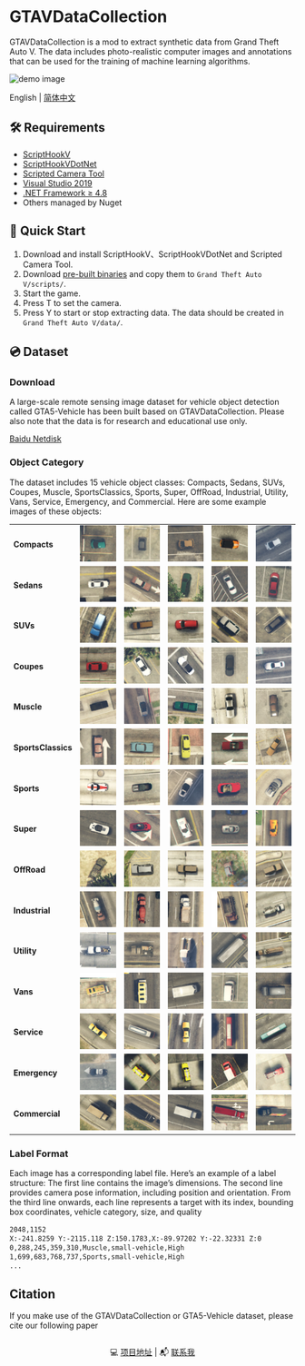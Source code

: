 # GTAVDataCollection

GTAVDataCollection is a mod to extract synthetic data from Grand Theft Auto V.  The data includes  photo-realistic computer images and annotations that can be used for the training of machine learning algorithms.

![demo image](resources/bbox.jpg)

English | [简体中文](./README-zh_CN.md)

## 🛠️ Requirements

- [ScriptHookV](http://www.dev-c.com/gtav/scripthookv/)
- [ScriptHookVDotNet](https://github.com/crosire/scripthookvdotnet/releases)
- [Scripted Camera Tool](https://www.gta5-mods.com/scripts/scripted-camera-tool-1-0)
- [Visual Studio 2019](https://visualstudio.microsoft.com/vs)
- [.NET Framework ≥ 4.8](https://www.visualstudio.com/cs/downloads/)
- Others managed by Nuget

## 🚀 Quick Start

1. Download and install ScriptHookV、ScriptHookVDotNet and Scripted Camera Tool.
2. Download [pre-built binaries](https://github.com/lsq210/GTAVDataCollection/releases/) and copy them to `Grand Theft Auto V/scripts/`.
3. Start the game.
4. Press T to set the camera.
5. Press Y to start or stop extracting data. The data should be created in `Grand Theft Auto V/data/`.

## 💿 Dataset

### Download

A large-scale remote sensing image dataset for vehicle object detection called GTA5-Vehicle has been built based on GTAVDataCollection.
Please also note that the data is for research and educational use only.

[Baidu Netdisk](https://pan.baidu.com/s/1ad8-_92C9RGL2wQpRCAjGA?pwd=8ply)

### Object Category

The dataset includes 15 vehicle object classes: Compacts, Sedans, SUVs, Coupes, Muscle, SportsClassics, Sports, Super, OffRoad, Industrial, Utility, Vans, Service, Emergency, and Commercial. Here are some example images of these objects:

<table>
  <tr>
    <td><b>Compacts</b></td>
    <td><img alt="Compacts_1" src="./resources/sub_class/Compacts/1.png"></td>
    <td><img alt="Compacts_1" src="./resources/sub_class/Compacts/2.png"></td>
    <td><img alt="Compacts_1" src="./resources/sub_class/Compacts/3.png"></td>
    <td><img alt="Compacts_1" src="./resources/sub_class/Compacts/4.png"></td>
    <td><img alt="Compacts_1" src="./resources/sub_class/Compacts/5.png"></td>
  </tr>
  <tr>
    <td><b>Sedans</b></td>
    <td><img alt="Sedans_1" src="./resources/sub_class/Sedans/1.png"></td>
    <td><img alt="Sedans_1" src="./resources/sub_class/Sedans/2.png"></td>
    <td><img alt="Sedans_1" src="./resources/sub_class/Sedans/3.png"></td>
    <td><img alt="Sedans_1" src="./resources/sub_class/Sedans/4.png"></td>
    <td><img alt="Sedans_1" src="./resources/sub_class/Sedans/5.png"></td>
  </tr>
  <tr>
    <td><b>SUVs</b></td>
    <td><img alt="SUVs_1" src="./resources/sub_class/SUVs/1.png"></td>
    <td><img alt="SUVs_1" src="./resources/sub_class/SUVs/2.png"></td>
    <td><img alt="SUVs_1" src="./resources/sub_class/SUVs/3.png"></td>
    <td><img alt="SUVs_1" src="./resources/sub_class/SUVs/4.png"></td>
    <td><img alt="SUVs_1" src="./resources/sub_class/SUVs/5.png"></td>
  </tr>
  <tr>
    <td><b>Coupes</b></td>
    <td><img alt="Coupes_1" src="./resources/sub_class/Coupes/1.png"></td>
    <td><img alt="Coupes_1" src="./resources/sub_class/Coupes/2.png"></td>
    <td><img alt="Coupes_1" src="./resources/sub_class/Coupes/3.png"></td>
    <td><img alt="Coupes_1" src="./resources/sub_class/Coupes/4.png"></td>
    <td><img alt="Coupes_1" src="./resources/sub_class/Coupes/5.png"></td>
  </tr>
  <tr>
    <td><b>Muscle</b></td>
    <td><img alt="Muscle_1" src="./resources/sub_class/Muscle/1.png"></td>
    <td><img alt="Muscle_1" src="./resources/sub_class/Muscle/2.png"></td>
    <td><img alt="Muscle_1" src="./resources/sub_class/Muscle/3.png"></td>
    <td><img alt="Muscle_1" src="./resources/sub_class/Muscle/4.png"></td>
    <td><img alt="Muscle_1" src="./resources/sub_class/Muscle/5.png"></td>
  </tr>
  <tr>
    <td><b>SportsClassics</b></td>
    <td><img alt="SportsClassics_1" src="./resources/sub_class/SportsClassics/1.png"></td>
    <td><img alt="SportsClassics_1" src="./resources/sub_class/SportsClassics/2.png"></td>
    <td><img alt="SportsClassics_1" src="./resources/sub_class/SportsClassics/3.png"></td>
    <td><img alt="SportsClassics_1" src="./resources/sub_class/SportsClassics/4.png"></td>
    <td><img alt="SportsClassics_1" src="./resources/sub_class/SportsClassics/5.png"></td>
  </tr>
  <tr>
    <td><b>Sports</b></td>
    <td><img alt="Sports_1" src="./resources/sub_class/Sports/1.png"></td>
    <td><img alt="Sports_1" src="./resources/sub_class/Sports/2.png"></td>
    <td><img alt="Sports_1" src="./resources/sub_class/Sports/3.png"></td>
    <td><img alt="Sports_1" src="./resources/sub_class/Sports/4.png"></td>
    <td><img alt="Sports_1" src="./resources/sub_class/Sports/5.png"></td>
  </tr>
  <tr>
    <td><b>Super</b></td>
    <td><img alt="Super_1" src="./resources/sub_class/Super/1.png"></td>
    <td><img alt="Super_1" src="./resources/sub_class/Super/2.png"></td>
    <td><img alt="Super_1" src="./resources/sub_class/Super/3.png"></td>
    <td><img alt="Super_1" src="./resources/sub_class/Super/4.png"></td>
    <td><img alt="Super_1" src="./resources/sub_class/Super/5.png"></td>
  </tr>
  <tr>
    <td><b>OffRoad</b></td>
    <td><img alt="OffRoad_1" src="./resources/sub_class/OffRoad/1.png"></td>
    <td><img alt="OffRoad_1" src="./resources/sub_class/OffRoad/2.png"></td>
    <td><img alt="OffRoad_1" src="./resources/sub_class/OffRoad/3.png"></td>
    <td><img alt="OffRoad_1" src="./resources/sub_class/OffRoad/4.png"></td>
    <td><img alt="OffRoad_1" src="./resources/sub_class/OffRoad/5.png"></td>
  </tr>
  <tr>
    <td><b>Industrial</b></td>
    <td><img alt="Industrial_1" src="./resources/sub_class/Industrial/1.png"></td>
    <td><img alt="Industrial_1" src="./resources/sub_class/Industrial/2.png"></td>
    <td><img alt="Industrial_1" src="./resources/sub_class/Industrial/3.png"></td>
    <td><img alt="Industrial_1" src="./resources/sub_class/Industrial/4.png"></td>
    <td><img alt="Industrial_1" src="./resources/sub_class/Industrial/5.png"></td>
  </tr>
  <tr>
    <td><b>Utility</b></td>
    <td><img alt="Utility_1" src="./resources/sub_class/Utility/1.png"></td>
    <td><img alt="Utility_1" src="./resources/sub_class/Utility/2.png"></td>
    <td><img alt="Utility_1" src="./resources/sub_class/Utility/3.png"></td>
    <td><img alt="Utility_1" src="./resources/sub_class/Utility/4.png"></td>
    <td><img alt="Utility_1" src="./resources/sub_class/Utility/5.png"></td>
  </tr>
  <tr>
    <td><b>Vans</b></td>
    <td><img alt="Vans_1" src="./resources/sub_class/Vans/1.png"></td>
    <td><img alt="Vans_1" src="./resources/sub_class/Vans/2.png"></td>
    <td><img alt="Vans_1" src="./resources/sub_class/Vans/3.png"></td>
    <td><img alt="Vans_1" src="./resources/sub_class/Vans/4.png"></td>
    <td><img alt="Vans_1" src="./resources/sub_class/Vans/5.png"></td>
  </tr>
  <tr>
    <td><b>Service</b></td>
    <td><img alt="Service_1" src="./resources/sub_class/Service/1.png"></td>
    <td><img alt="Service_1" src="./resources/sub_class/Service/2.png"></td>
    <td><img alt="Service_1" src="./resources/sub_class/Service/3.png"></td>
    <td><img alt="Service_1" src="./resources/sub_class/Service/4.png"></td>
    <td><img alt="Service_1" src="./resources/sub_class/Service/5.png"></td>
  </tr>
  <tr>
    <td><b>Emergency</b></td>
    <td><img alt="Emergency_1" src="./resources/sub_class/Emergency/1.png"></td>
    <td><img alt="Emergency_1" src="./resources/sub_class/Emergency/2.png"></td>
    <td><img alt="Emergency_1" src="./resources/sub_class/Emergency/3.png"></td>
    <td><img alt="Emergency_1" src="./resources/sub_class/Emergency/4.png"></td>
    <td><img alt="Emergency_1" src="./resources/sub_class/Emergency/5.png"></td>
  </tr>
  <tr>
    <td><b>Commercial</b></td>
    <td><img alt="Commercial_1" src="./resources/sub_class/Commercial/1.png"></td>
    <td><img alt="Commercial_1" src="./resources/sub_class/Commercial/2.png"></td>
    <td><img alt="Commercial_1" src="./resources/sub_class/Commercial/3.png"></td>
    <td><img alt="Commercial_1" src="./resources/sub_class/Commercial/4.png"></td>
    <td><img alt="Commercial_1" src="./resources/sub_class/Commercial/5.png"></td>
  </tr>
</table>


### Label Format

Each image has a corresponding label file. Here’s an example of a label structure: The first line contains the image’s dimensions. The second line provides camera pose information, including position and orientation. From the third line onwards, each line represents a target with its index, bounding box coordinates, vehicle category, size, and quality

```text
2048,1152
X:-241.8259 Y:-2115.118 Z:150.1783,X:-89.97202 Y:-22.32331 Z:0
0,288,245,359,310,Muscle,small-vehicle,High
1,699,683,768,737,Sports,small-vehicle,High
...
```

## Citation

If you make use of the GTAVDataCollection or GTA5-Vehicle dataset, please cite our following paper

```text

```

<p align="center">💻 <a href="https://github.com/lsq210/GTAVDataCollection" target="_blank">项目地址</a> | 📬 <a href="mailto:luoshiqi@whu.edu.cn">联系我</a></p>

